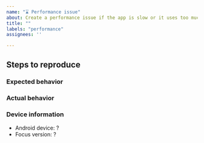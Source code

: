 ```yaml
---
name: "⌛ Performance issue"
about: Create a performance issue if the app is slow or it uses too much memory, disk space, battery, or network data
title: ""
labels: "performance"
assignees: ''

---
```


## Steps to reproduce

### Expected behavior

### Actual behavior

### Device information

* Android device: ?
* Focus version: ?
